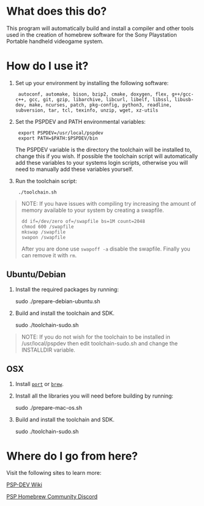 What does this do?
==================

This program will automatically build and install a compiler and other tools used in the creation of homebrew software for the Sony Playstation Portable handheld videogame system.

How do I use it?
==================

1. Set up your environment by installing the following software:

        autoconf, automake, bison, bzip2, cmake, doxygen, flex, g++/gcc-c++, gcc, git, gzip, libarchive, libcurl, libelf, libssl, libusb-dev, make, ncurses, patch, pkg-config, python3, readline, subversion, tar, tcl, texinfo, unzip, wget, xz-utils

2. Set the PSPDEV and PATH environmental variables:

        export PSPDEV=/usr/local/pspdev
        export PATH=$PATH:$PSPDEV/bin

    The PSPDEV variable is the directory the toolchain will be installed to, change this if you wish. If possible the toolchain script will automatically add these variables to your systems login scripts, otherwise you will need to manually add these variables yourself.

3. Run the toolchain script:

        ./toolchain.sh

> NOTE: If you have issues with compiling try increasing the amount of memory
> available to your system by creating a swapfile.
>
>     dd if=/dev/zero of=/swapfile bs=1M count=2048
>     chmod 600 /swapfile
>     mkswap /swapfile
>     swapon /swapfile
>
> After you are done use `swapoff -a` disable the swapfile. Finally you can
> remove it with `rm`.

Ubuntu/Debian
-------------

1. Install the required packages by running:

    sudo ./prepare-debian-ubuntu.sh

2. Build and install the toolchain and SDK.

    sudo ./toolchain-sudo.sh
 
> NOTE: If you do not wish for the toolchain to be installed in /usr/local/pspdev then edit toolchain-sudo.sh and change the INSTALLDIR variable.

OSX
---

1. Install [`port`][MacPorts] or [`brew`][HomeBrew].
2. Install all the libraries you will need before building by running:
        
    sudo ./prepare-mac-os.sh

3. Build and install the toolchain and SDK.
        
    sudo ./toolchain-sudo.sh

Where do I go from here?
========================

Visit the following sites to learn more:

[PSP-DEV Wiki](http://darkhaven3.com/psp-dev/wiki/)

[PSP Homebrew Community Discord](https://discord.gg/bePrj9W)

[MacPorts]: http://www.macports.org/
[HomeBrew]: http://brew.sh/
